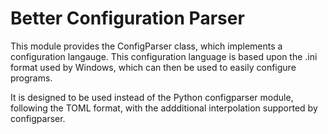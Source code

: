 # Better Configuration Parser
This module provides the ConfigParser class, which implements a configuration langauge. This configuration language is based upon the .ini format used by Windows, which can then be used to easily configure programs.

It is designed to be used instead of the Python configparser module, following the TOML format, with the addditional interpolation supported by configparser.
